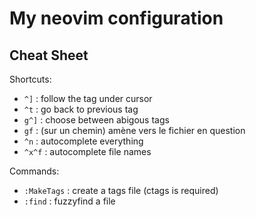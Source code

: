 My neovim configuration
=======================

Cheat Sheet
-----------

Shortcuts:

-	`^]` : follow the tag under cursor
-	`^t` : go back to previous tag
-	`g^]` : choose between abigous tags
-	`gf` : (sur un chemin) amène vers le fichier en question
-	`^n` : autocomplete everything
-	`^x^f` : autocomplete file names

Commands:

-	`:MakeTags` : create a tags file (ctags is required)
-	`:find` : fuzzyfind a file
